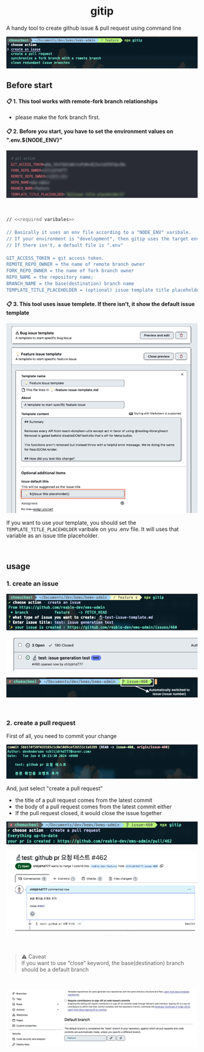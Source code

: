 <h1 align="center"><strong>gitip</strong></h1>

<p> A handy tool to create github issue & pull request using command line</p>

<img src="https://github.com/chltjdrhd777/image-hosting/blob/main/gitip.png?raw=true" title="title"></img>

## Before start

<h4>📋 1. This tool works with remote-fork branch relationships</h4>

- please make the fork branch first.

<h4>📋 2. Before you start, you have to set the environment values on ".env.${NODE_ENV}"</h4>

![env-file](https://github.com/chltjdrhd777/image-hosting/blob/main/gitip-envs.jpeg?raw=true)

<br/>

```bash
// <<required varibales>>

// Basically it uses an env file according to a "NODE_ENV" varibale.
// If your environment is "development", then gitip uses the target env file.
// If there isn't, a default file is ".env"

GIT_ACCESS_TOKEN = git access token.
REMOTE_REPO_OWNER = the name of remote branch owner
FORK_REPO_OWNER = the name of fork branch owner
REPO_NAME = the repository name;
BRANCH_NAME = the base(destination) branch name
TEMPLATE_TITLE_PLACEHOLDER = (optional) issue template title placeholder
```

<h4>📋 3. This tool uses issue templete. If there isn't, it show the default issue template</h4>

<img src="https://github.com/chltjdrhd777/image-hosting/blob/main/gitip-issuetemplate.png?raw=true" width="100%" height="500px" title="template"></img>

If you want to use your template, you should set the `TEMPLATE_TITLE_PLACEHOLDER` varibale on you .env file. It will uses that variable as an issue title placeholder.

<br/>

## usage

### 1. create an issue

<img src="https://github.com/chltjdrhd777/image-hosting/blob/main/issue-generation-test2.png?raw=true" title="create-issue-1"></img>

<img src="https://github.com/chltjdrhd777/image-hosting/blob/main/issue-generation-test-result.png?raw=true" title="create-issue-2"></img>

<img src="https://github.com/chltjdrhd777/image-hosting/blob/main/issue-generation-checkout.png?raw=true" title="create-issue-3"></img>

<br/>

### 2. create a pull request

First of all, you need to commit your change

<img src="https://github.com/chltjdrhd777/image-hosting/blob/main/pr-generation0.png?raw=true" title="create-pr-1"></img>

And, just select "create a pull request"

- the title of a pull request comes from the latest commit
- the body of a pull request comes from the latest commit either
- If the pull request closed, it would close the issue together

![pr-generation-1](https://github.com/chltjdrhd777/image-hosting/blob/main/pr-generation1.png?raw=true)

![pr-generation-result](https://github.com/chltjdrhd777/image-hosting/blob/main/pr-generation-result.png?raw=true)

<br/>

> ⚠️ Caveat<br/>
> If you want to use "close" keyword, the base(destination) branch should be a default branch

<br/>

![default-branch](https://github.com/chltjdrhd777/image-hosting/blob/main/gitip-default-branch.png?raw=true)

